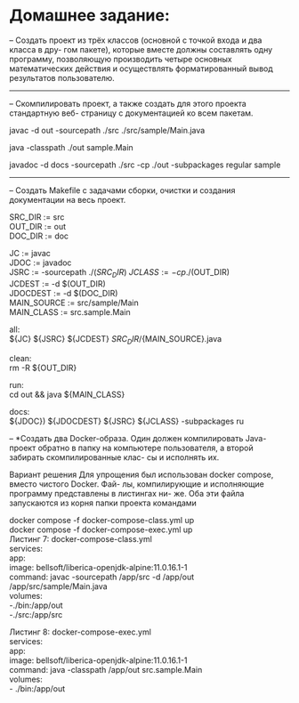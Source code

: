 # Домашнее задание: #

– Создать проект из трёх классов (основной с точкой входа и два класса в дру-
гом пакете), которые вместе должны составлять одну программу, позволяющую
производить четыре основных математических действия и осуществлять форматированный
вывод результатов пользователю.
****
– Скомпилировать проект, а также создать для этого проекта стандартную веб-
страницу с документацией ко всем пакетам.

javac -d out -sourcepath ./src ./src/sample/Main.java

java -classpath ./out sample.Main

javadoc -d docs -sourcepath ./src -cp ./out -subpackages regular sample

****
– Создать Makefile с задачами сборки, очистки и создания документации на весь
проект.

SRC_DIR := src\
OUT_DIR := out\
DOC_DIR := doc

JC := javac\
JDOC := javadoc\
JSRC := -sourcepath ./$(SRC_DIR)\
JCLASS := -cp ./$(OUT_DIR)\
JCDEST := -d $(OUT_DIR)\
JDOCDEST := -d $(DOC_DIR)\
MAIN_SOURCE := src/sample/Main\
MAIN_CLASS := src.sample.Main

all:\
    ${JC} ${JSRC} ${JCDEST} ${SRC_DIR}/${MAIN_SOURCE}.java

clean:\
    rm -R ${OUT_DIR}

run:\
    cd out && java ${MAIN_CLASS}

docs:\
    ${JDOC}) ${JDOCDEST} ${JSRC} ${JCLASS} -subpackages ru
    
– *Создать два Docker-образа. Один должен компилировать Java-проект обратно в
папку на компьютере пользователя, а второй забирать скомпилированные клас-
сы и исполнять их.

Вариант решения
Для упрощения был использован docker compose, вместо чистого Docker. Фай-
лы, компилирующие и исполняющие программу представлены в листингах ни-
же. Оба эти файла запускаются из корня папки проекта командами

docker compose -f docker-compose-class.yml up\
docker compose -f docker-compose-exec.yml up\
Листинг 7: docker-compose-class.yml\
services:\
 app:\
 image: bellsoft/liberica-openjdk-alpine:11.0.16.1-1\
 command: javac -sourcepath /app/src -d /app/out /app/src/sample/Main.java\
 volumes:\
 -./bin:/app/out\
 -./src:/app/src

Листинг 8: docker-compose-exec.yml\
 services:\
   app:\
     image: bellsoft/liberica-openjdk-alpine:11.0.16.1-1\
   command: java -classpath /app/out src.sample.Main\
   volumes:\
     - ./bin:/app/out

